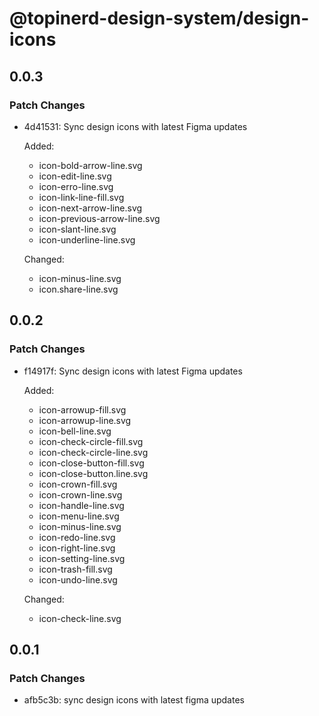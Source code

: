 # @topinerd-design-system/design-icons

## 0.0.3

### Patch Changes

- 4d41531: Sync design icons with latest Figma updates

  Added:

  - icon-bold-arrow-line.svg
  - icon-edit-line.svg
  - icon-erro-line.svg
  - icon-link-line-fill.svg
  - icon-next-arrow-line.svg
  - icon-previous-arrow-line.svg
  - icon-slant-line.svg
  - icon-underline-line.svg

  Changed:

  - icon-minus-line.svg
  - icon.share-line.svg

## 0.0.2

### Patch Changes

- f14917f: Sync design icons with latest Figma updates

  Added:

  - icon-arrowup-fill.svg
  - icon-arrowup-line.svg
  - icon-bell-line.svg
  - icon-check-circle-fill.svg
  - icon-check-circle-line.svg
  - icon-close-button-fill.svg
  - icon-close-button.line.svg
  - icon-crown-fill.svg
  - icon-crown-line.svg
  - icon-handle-line.svg
  - icon-menu-line.svg
  - icon-minus-line.svg
  - icon-redo-line.svg
  - icon-right-line.svg
  - icon-setting-line.svg
  - icon-trash-fill.svg
  - icon-undo-line.svg

  Changed:

  - icon-check-line.svg

## 0.0.1

### Patch Changes

- afb5c3b: sync design icons with latest figma updates
